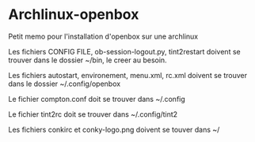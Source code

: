 # Archlinux-openbox
Petit memo pour l'installation d'openbox sur une archlinux

Les fichiers CONFIG FILE, ob-session-logout.py, tint2restart doivent se trouver dans le dossier ~/bin, le creer au besoin.

Les fichiers autostart, environement, menu.xml, rc.xml doivent se trouver dans le dossier ~/.config/openbox

Le fichier compton.conf doit se trouver dans ~/.config

Le fichier tint2rc doit se trouver dans ~/.config/tint2

Les fichiers conkirc et conky-logo.png doivent se touver dans ~/






